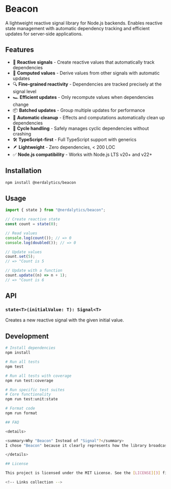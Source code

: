 # Beacon

A lightweight reactive signal library for Node.js backends. Enables reactive state management with automatic dependency tracking and efficient updates for server-side applications.

## Features

- 🔄 **Reactive signals** - Create reactive values that automatically track dependencies
- 🧮 **Computed values** - Derive values from other signals with automatic updates
- 🔍 **Fine-grained reactivity** - Dependencies are tracked precisely at the signal level
- 🏎️ **Efficient updates** - Only recompute values when dependencies change
- 📦 **Batched updates** - Group multiple updates for performance
- 🧹 **Automatic cleanup** - Effects and computations automatically clean up dependencies
- 🔁 **Cycle handling** - Safely manages cyclic dependencies without crashing
- 🛠️ **TypeScript-first** - Full TypeScript support with generics
- 🪶 **Lightweight** - Zero dependencies, < 200 LOC
- ✅ **Node.js compatibility** - Works with Node.js LTS v20+ and v22+

## Installation

```bash
npm install @nerdalytics/beacon
```

## Usage

```typescript
import { state } from "@nerdalytics/beacon";

// Create reactive state
const count = state(0);

// Read values
console.log(count()); // => 0
console.log(doubled()); // => 0

// Update values
count.set(5);
// => "Count is 5

// Update with a function
count.update((n) => n + 1);
// => "Count is 6
```

## API

### `state<T>(initialValue: T): Signal<T>`

Creates a new reactive signal with the given initial value.

## Development

```bash
# Install dependencies
npm install

# Run all tests
npm test

# Run all tests with coverage
npm run test:coverage

# Run specific test suites
# Core functionality
npm run test:unit:state

# Format code
npm run format

## FAQ

<details>

<summary>Why "Beacon" Instead of "Signal"?</summary>
I chose "Beacon" because it clearly represents how the library broadcasts notifications when state changes—just like a lighthouse guides ships. While my library draws inspiration from Preact Signals, Angular Signals, and aspects of Svelte, I wanted to create something lighter and specifically designed for Node.js backends. Using "Beacon" instead of "Signal" helps avoid confusion with the TC39 proposal and similar libraries while still accurately describing the core functionality.

</details>

## License

This project is licensed under the MIT License. See the [LICENSE][3] file for details.

<!-- Links collection -->
